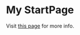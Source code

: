 # My StartPage

Visit [this page](https://github.com/PrettyCoffee/yet-another-generic-startpage) for more info.
